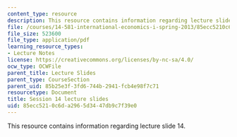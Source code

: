 ```yaml
---
content_type: resource
description: This resource contains information regarding lecture slide 14.
file: /courses/14-581-international-economics-i-spring-2013/85ecc5210c6da2965d3447db9c7f39e0_MIT14_581S13_Lecslides14.pdf
file_size: 523600
file_type: application/pdf
learning_resource_types:
- Lecture Notes
license: https://creativecommons.org/licenses/by-nc-sa/4.0/
ocw_type: OCWFile
parent_title: Lecture Slides
parent_type: CourseSection
parent_uid: 85b25e3f-3fd6-744b-2941-fcb4e98f7c71
resourcetype: Document
title: Session 14 lecture slides
uid: 85ecc521-0c6d-a296-5d34-47db9c7f39e0
---
```

This resource contains information regarding lecture slide 14.